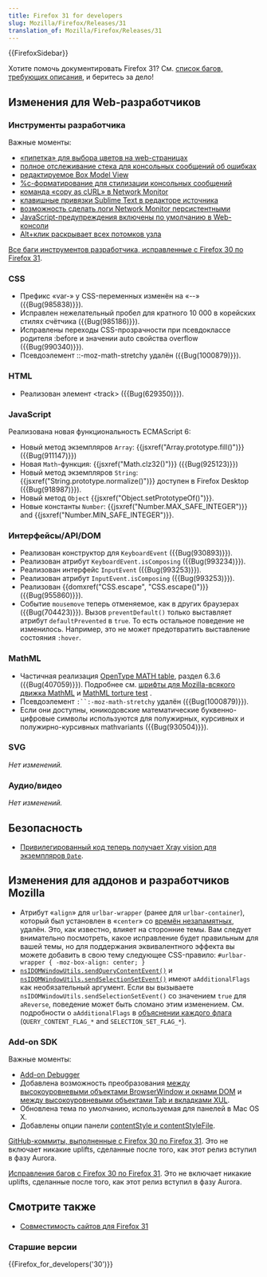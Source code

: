 ```yaml
---
title: Firefox 31 for developers
slug: Mozilla/Firefox/Releases/31
translation_of: Mozilla/Firefox/Releases/31
---
```

{{FirefoxSidebar}}

Хотите помочь документировать Firefox 31? См. [список багов, требующих описания](http://beta.elchi3.de/doctracker/#list=fx&version=31.0), и беритесь за дело!

## Изменения для Web-разработчиков

### Инструменты разработчика

Важные моменты:

- [«пипетка» для выбора цветов на web-страницах](/ru/docs/Tools/Eyedropper)
- [полное отслеживание стека для консольных сообщений об ошибках](/ru/docs/Tools/Web_Console#Error_messages)
- [редактируемое Box Model View](/ru/docs/Tools/Page_Inspector#Box_model_view)
- [%c-форматирование для стилизации консольных сообщений](/ru/docs/Tools/Web_Console#Styling_messages)
- [команда «copy as cURL» в Network Monitor](/ru/docs/Tools/Network_Monitor#Copy_as_cURL)
- [клавишные привязки Sublime Text в редакторе источника](/ru/docs/tools/Keyboard_shortcuts#Source_editor)
- [возможность сделать логи Network Monitor персистентными](/ru/docs/Tools/Network_Monitor#Network_request_list)
- [JavaScript-предупреждения включены по умолчанию в Web-консоли](/ru/docs/Tools/Web_Console#JavaScript_errors_and_warnings)
- [Alt+клик раскрывает всех потомков узла](/ru/docs/Tools/Page_Inspector#HTML_pane_2)

[Все баги инструментов разработчика, исправленные с Firefox 30 по Firefox 31](https://bugzilla.mozilla.org/buglist.cgi?resolution=FIXED&classification=Client%20Software&chfieldto=2014-04-28&chfield=resolution&query_format=advanced&chfieldfrom=2014-03-17&chfieldvalue=FIXED&bug_status=RESOLVED&bug_status=VERIFIED&component=Developer%20Tools&component=Developer%20Tools%3A%203D%20View&component=Developer%20Tools%3A%20App%20Manager&component=Developer%20Tools%3A%20Canvas%20Debugger&component=Developer%20Tools%3A%20Console&component=Developer%20Tools%3A%20Debugger&component=Developer%20Tools%3A%20Framework&component=Developer%20Tools%3A%20Graphic%20Commandline%20and%20Toolbar&component=Developer%20Tools%3A%20Inspector&component=Developer%20Tools%3A%20Memory&component=Developer%20Tools%3A%20Netmonitor&component=Developer%20Tools%3A%20Object%20Inspector&component=Developer%20Tools%3A%20Profiler&component=Developer%20Tools%3A%20Responsive%20Mode&component=Developer%20Tools%3A%20Scratchpad&component=Developer%20Tools%3A%20Source%20Editor&component=Developer%20Tools%3A%20Style%20Editor&component=Developer%20Tools%3A%20User%20Stories&component=Developer%20Tools%3A%20WebGL%20Shader%20Editor&product=Firefox&list_id=10022921).

### CSS

- Префикс «var-» у CSS-переменных изменён на «--» ({{Bug(985838)}}).
- Исправлен нежелательный пробел для кратного 10 000 в корейских стилях счётчика ({{Bug(985186)}}).
- Исправлены переходы CSS-прозрачности при псевдоклассе родителя :before и значении auto свойства overflow ({{Bug(990340)}}).
- Псевдоэлемент ::-moz-math-stretchy удалён ({{Bug(1000879)}}).

### HTML

- Реализован элемент \<track> ({{Bug(629350)}}).

### JavaScript

Реализована новая функциональность ECMAScript 6:

- Новый метод экземпляров `Array`: {{jsxref("Array.prototype.fill()")}} ({{Bug(911147)}})
- Новая `Math`-функция: {{jsxref("Math.clz32()")}} ({{Bug(925123)}})
- Новый метод экземпляров `String`: {{jsxref("String.prototype.normalize()")}} доступен в Firefox Desktop ({{Bug(918987)}}).
- Новый метод `Object` {{jsxref("Object.setPrototypeOf()")}}.
- Новые константы `Number`: {{jsxref("Number.MAX_SAFE_INTEGER")}} and {{jsxref("Number.MIN_SAFE_INTEGER")}}.

### Интерфейсы/API/DOM

- Реализован конструктор для `KeyboardEvent` ({{Bug(930893)}}).
- Реализован атрибут `KeyboardEvent.isComposing` ({{Bug(993234)}}).
- Реализован интерфейс `InputEvent` ({{Bug(993253)}}).
- Реализован атрибут `InputEvent.isComposing` ({{Bug(993253)}}).
- Реализован {{domxref("CSS.escape", "CSS.escape()")}} ({{Bug(955860)}}).
- Событие `mousemove` теперь отменяемое, как в других браузерах ({{Bug(704423)}}). Вызов `preventDefault()` только выставляет атрибут `defaultPrevented` в `true`. То есть остальное поведение не изменилось. Например, это не может предотвратить выставление состояния `:hover`.

### MathML

- Частичная реализация [OpenType MATH table](http://mpeg.chiariglione.org/standards/mpeg-4/open-font-format/text-isoiec-cd-14496-22-3rd-edition), раздел 6.3.6 ({{Bug(407059)}}). Подробнее см. [шрифты для Mozilla-всякого движка MathML](/ru/docs/Mozilla/MathML_Project/Fonts) и [MathML torture test](/ru/docs/Mozilla/MathML_Project/MathML_Torture_Test) .
- Псевдоэлемент ` :``:-moz-math-stretchy ` удалён ({{Bug(1000879)}}).
- Если они доступны, юникодовские математические буквенно-цифровые символы используются для полужирных, курсивных и полужирно-курсивных mathvariants ({{Bug(930504)}}).

### SVG

_Нет изменений._

### Аудио/видео

_Нет изменений._

## Безопасность

- [Привилегированный код теперь получает Xray vision для экземпляров `Date`](/ru/docs/Xray_vision#Xrays_for_JavaScript_objects).

## Изменения для аддонов и разработчиков Mozilla

- Атрибут «`align`» для `urlbar-wrapper` (ранее для `urlbar-container`), который был установлен в «`center`» со [времён незапамятных](http://bonsai.mozilla.org/cvsview2.cgi?diff_mode=context&whitespace_mode=show&root=/cvsroot&subdir=mozilla/browser/base/content&command=DIFF_FRAMESET&file=browser.xul&rev2=1.10&rev1=1.9), удалён. Это, как известно, влияет на сторонние темы. Вам следует внимательно посмотреть, какое исправление будет правильным для вашей темы, но для поддержания эквивалентного эффекта вы можете добавить в свою тему следующее CSS-правило:
  `#urlbar-wrapper { -moz-box-align: center; }`
- [`nsIDOMWindowUtils.sendQueryContentEvent()`](</ru/docs/Mozilla/Tech/XPCOM/Reference/Interface/nsIDOMWindowUtils#sendQueryContentEvent()>) и [`nsIDOMWindowUtils.sendSelectionSetEvent()`](/ru/docs/Mozilla/Tech/XPCOM/Reference/Interface/nsIDOMWindowUtils#sendSelectionSetEvent%28%29) имеют `aAdditionalFlags` как необязательный аргумент. Если вы вызываете `nsIDOMWindowUtils.sendSelectionSetEvent()` со значением `true` для `aReverse`, поведение может быть сломано этим изменением. См. подробности о `aAdditionalFlags` в [объяснении каждого флага](/ru/docs/Mozilla/Tech/XPCOM/Reference/Interface/nsIDOMWindowUtils#Constants) (`QUERY_CONTENT_FLAG_*` and `SELECTION_SET_FLAG_*`).

### Add-on SDK

Важные моменты:

- [Add-on Debugger](/en-US/Add-ons/Add-on_Debugger)
- Добавлена возможность преобразования [между высокоуровневыми объектами BrowserWindow и окнами DOM](/en-US/Add-ons/SDK/High-Level_APIs/windows#Converting_to_DOM_windows) и [между высокоуровневыми объектами Tab и вкладками XUL](/en-US/Add-ons/SDK/High-Level_APIs/tabs#Converting_to_XUL_tabs).
- Обновлена тема по умолчанию, используемая для панелей в Mac OS X.
- Добавлены опции панели [contentStyle и contentStyleFile](/en-US/Add-ons/SDK/High-Level_APIs/panel#Styling_panel_content).

[GitHub-коммиты, выполненные с Firefox 30 по Firefox 31](https://github.com/mozilla/addon-sdk/compare/firefox30...firefox31). Это не включает никакие uplifts, сделанные после того, как этот релиз вступил в фазу Aurora.

[Исправления багов с Firefox 30 по Firefox 31](https://bugzilla.mozilla.org/buglist.cgi?resolution=FIXED&chfieldto=2014-04-29&chfield=resolution&query_format=advanced&chfieldfrom=2014-03-18&chfieldvalue=FIXED&bug_status=RESOLVED&bug_status=VERIFIED&bug_status=CLOSED&product=Add-on%20SDK&list_id=10493962). Это не включает никакие uplifts, сделанные после того, как этот релиз вступил в фазу Aurora.

## Смотрите также

- [Совместимость сайтов для Firefox 31](/ru/docs/Mozilla/Firefox/Releases/31/Site_Compatibility)

### Старшие версии

{{Firefox_for_developers('30')}}
